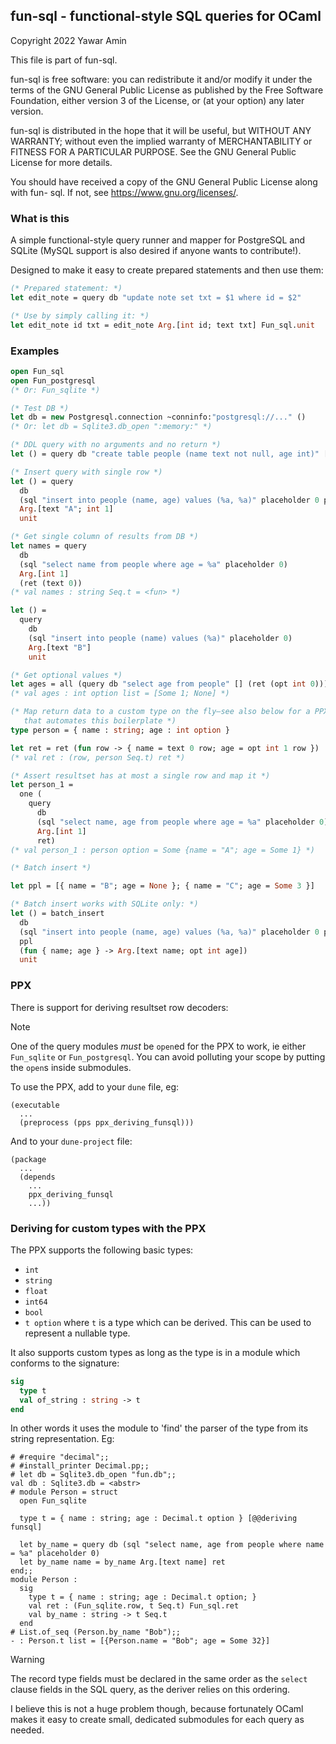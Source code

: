 ## fun-sql - functional-style SQL queries for OCaml

Copyright 2022 Yawar Amin

This file is part of fun-sql.

fun-sql is free software: you can redistribute it and/or modify it under the
terms of the GNU General Public License as published by the Free Software
Foundation, either version 3 of the License, or (at your option) any later
version.

fun-sql is distributed in the hope that it will be useful, but WITHOUT ANY
WARRANTY; without even the implied warranty of MERCHANTABILITY or FITNESS FOR A
PARTICULAR PURPOSE. See the GNU General Public License for more details.

You should have received a copy of the GNU General Public License along with fun-
sql. If not, see <https://www.gnu.org/licenses/>.

### What is this

A simple functional-style query runner and mapper for PostgreSQL and SQLite
(MySQL support is also desired if anyone wants to contribute!).

Designed to make it easy to create prepared statements and then use them:

```ocaml
(* Prepared statement: *)
let edit_note = query db "update note set txt = $1 where id = $2"

(* Use by simply calling it: *)
let edit_note id txt = edit_note Arg.[int id; text txt] Fun_sql.unit
```

### Examples

```ocaml
open Fun_sql
open Fun_postgresql
(* Or: Fun_sqlite *)

(* Test DB *)
let db = new Postgresql.connection ~conninfo:"postgresql://..." ()
(* Or: let db = Sqlite3.db_open ":memory:" *)

(* DDL query with no arguments and no return *)
let () = query db "create table people (name text not null, age int)" [] unit

(* Insert query with single row *)
let () = query
  db
  (sql "insert into people (name, age) values (%a, %a)" placeholder 0 placeholder 1)
  Arg.[text "A"; int 1]
  unit

(* Get single column of results from DB *)
let names = query
  db
  (sql "select name from people where age = %a" placeholder 0)
  Arg.[int 1]
  (ret (text 0))
(* val names : string Seq.t = <fun> *)

let () =
  query
    db
    (sql "insert into people (name) values (%a)" placeholder 0)
    Arg.[text "B"]
    unit

(* Get optional values *)
let ages = all (query db "select age from people" [] (ret (opt int 0)))
(* val ages : int option list = [Some 1; None] *)

(* Map return data to a custom type on the fly–see also below for a PPX deriver
   that automates this boilerplate *)
type person = { name : string; age : int option }

let ret = ret (fun row -> { name = text 0 row; age = opt int 1 row })
(* val ret : (row, person Seq.t) ret *)

(* Assert resultset has at most a single row and map it *)
let person_1 =
  one (
    query
      db
      (sql "select name, age from people where age = %a" placeholder 0)
      Arg.[int 1]
      ret)
(* val person_1 : person option = Some {name = "A"; age = Some 1} *)

(* Batch insert *)

let ppl = [{ name = "B"; age = None }; { name = "C"; age = Some 3 }]

(* Batch insert works with SQLite only: *)
let () = batch_insert
  db
  (sql "insert into people (name, age) values (%a, %a)" placeholder 0 placeholder 1)
  ppl
  (fun { name; age } -> Arg.[text name; opt int age])
  unit
```

### PPX

There is support for deriving resultset row decoders:

> [!NOTE]
> One of the query modules _must_ be `open`ed for the PPX to work, ie either
> `Fun_sqlite` or `Fun_postgresql`. You can avoid polluting your scope by putting
> the `open`s inside submodules.

To use the PPX, add to your `dune` file, eg:

```
(executable
  ...
  (preprocess (pps ppx_deriving_funsql)))
```

And to your `dune-project` file:

```
(package
  ...
  (depends
    ...
    ppx_deriving_funsql
    ...))
```

### Deriving for custom types with the PPX

The PPX supports the following basic types:

- `int`
- `string`
- `float`
- `int64`
- `bool`
- `t option` where `t` is a type which can be derived. This can be used to
  represent a nullable type.

It also supports custom types as long as the type is in a module which conforms
to the signature:

```ocaml
sig
  type t
  val of_string : string -> t
end
```

In other words it uses the module to 'find' the parser of the type from its
string representation. Eg:

```
# #require "decimal";;
# #install_printer Decimal.pp;;
# let db = Sqlite3.db_open "fun.db";;
val db : Sqlite3.db = <abstr>
# module Person = struct
  open Fun_sqlite

  type t = { name : string; age : Decimal.t option } [@@deriving funsql]

  let by_name = query db (sql "select name, age from people where name = %a" placeholder 0)
  let by_name name = by_name Arg.[text name] ret
end;;
module Person :
  sig
    type t = { name : string; age : Decimal.t option; }
    val ret : (Fun_sqlite.row, t Seq.t) Fun_sql.ret
    val by_name : string -> t Seq.t
  end
# List.of_seq (Person.by_name "Bob");;
- : Person.t list = [{Person.name = "Bob"; age = Some 32}]
```

> [!WARNING]
> The record type fields must be declared in the same order as the `select`
> clause fields in the SQL query, as the deriver relies on this ordering.

I believe this is not a huge problem though, because fortunately OCaml makes it
easy to create small, dedicated submodules for each query as needed.
